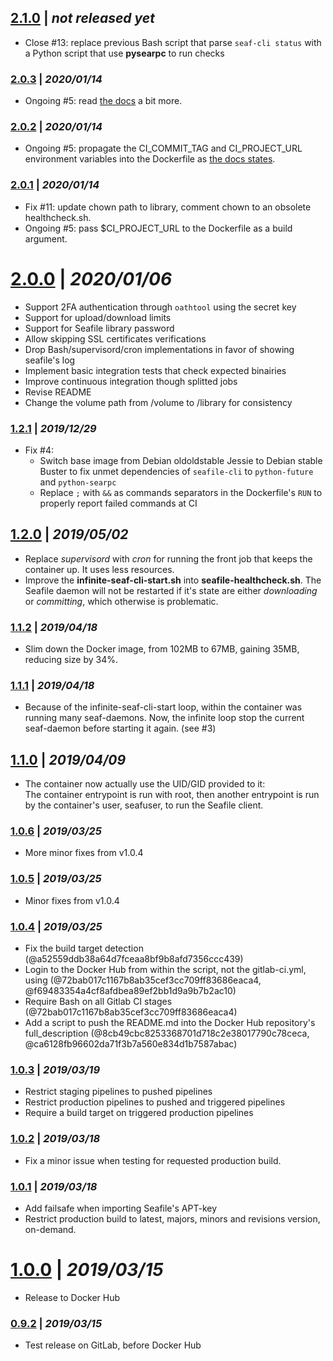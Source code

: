 ## __[2.1.0](https://gitlab.com/flwgns-docker/seafile-client/-/tags/2.1.0)__ | _not released yet_
- Close #13: replace previous Bash script that parse `seaf-cli status` with a Python script that use __pysearpc__ to run checks

### __[2.0.3](https://gitlab.com/flwgns-docker/seafile-client/-/tags/2.0.2)__ | _2020/01/14_
- Ongoing #5:  read [the docs](https://docs.docker.com/engine/reference/commandline/build/#set-build-time-variables---build-arg) a bit more.
### __[2.0.2](https://gitlab.com/flwgns-docker/seafile-client/-/tags/2.0.2)__ | _2020/01/14_
- Ongoing #5: propagate the CI_COMMIT_TAG and CI_PROJECT_URL environment variables into the Dockerfile as [the docs states](https://docs.docker.com/engine/reference/commandline/build/#set-build-time-variables---build-arg).
### __[2.0.1](https://gitlab.com/flwgns-docker/seafile-client/-/tags/2.0.1)__ | _2020/01/14_
- Fix #11: update chown path to library, comment chown to an obsolete healthcheck.sh.
- Ongoing #5: pass $CI_PROJECT_URL to the Dockerfile as a build argument. 
# __[2.0.0](https://gitlab.com/flwgns-docker/seafile-client/-/tags/2.0.0)__ | _2020/01/06_
- Support 2FA authentication through `oathtool` using the secret key
- Support for upload/download limits
- Support for Seafile library password
- Allow skipping SSL certificates verifications
- Drop Bash/supervisord/cron implementations in favor of showing seafile's log
- Implement basic integration tests that check expected binairies
- Improve continuous integration though splitted jobs
- Revise README
- Change the volume path from /volume to /library for consistency

### __[1.2.1](https://gitlab.com/flwgns-docker/seafile-client/-/tags/1.2.1)__ | _2019/12/29_
- Fix #4:
  - Switch base image from Debian oldoldstable Jessie to Debian stable Buster to fix unmet dependencies of `seafile-cli` to `python-future` and `python-searpc`
  - Replace `;` with `&&` as commands separators in the Dockerfile's `RUN` to properly report failed commands at CI
## __[1.2.0](https://gitlab.com/flwgns-docker/seafile-client/-/tags/1.2.0)__ | _2019/05/02_
- Replace _supervisord_ with _cron_ for running the front job that keeps the container up. It uses less resources.
- Improve the __infinite-seaf-cli-start.sh__ into __seafile-healthcheck.sh__. The Seafile daemon will not be restarted if it's state are either _downloading_ or _committing_, which otherwise is problematic.

### __[1.1.2](https://gitlab.com/flwgns-docker/seafile-client/-/tags/1.1.2)__ | _2019/04/18_
- Slim down the Docker image, from 102MB to 67MB, gaining 35MB, reducing size by 34%.
### __[1.1.1](https://gitlab.com/flwgns-docker/seafile-client/-/tags/1.1.1)__ | _2019/04/18_
- Because of the infinite-seaf-cli-start loop, within the container was running many seaf-daemons. Now, the infinite loop stop the current seaf-daemon before starting it again. (see #3)
## __[1.1.0](https://gitlab.com/flwgns-docker/seafile-client/-/tags/1.1.0)__ | _2019/04/09_
- The container now actually use the UID/GID provided to it:  
The container entrypoint is run with root, then another entrypoint is run by the container's user, seafuser, to run the Seafile client.

### __[1.0.6](https://gitlab.com/flwgns-docker/seafile-client/-/tags/1.0.6)__ | _2019/03/25_
- More minor fixes from v1.0.4
### __[1.0.5](https://gitlab.com/flwgns-docker/seafile-client/-/tags/1.0.5)__ | _2019/03/25_
- Minor fixes from v1.0.4
### __[1.0.4](https://gitlab.com/flwgns-docker/seafile-client/-/tags/1.0.4)__ | _2019/03/25_
- Fix the build target detection (@a52559ddb38a64d7fceaa8bf9b8afd7356ccc439)
- Login to the Docker Hub from within the script, not the gitlab-ci.yml, using (@72bab017c1167b8ab35cef3cc709ff83686eaca4, @f69483354a4cf8afdbea89ef2bb1d9a9b7b2ac10)
- Require Bash on all Gitlab CI stages (@72bab017c1167b8ab35cef3cc709ff83686eaca4)
- Add a script to push the README.md into the Docker Hub repository's full_description (@8cb49cbc8253368701d718c2e38017790c78ceca, @ca6128fb96602da71f3b7a560e834d1b7587abac)
### __[1.0.3](https://gitlab.com/flwgns-docker/seafile-client/-/tags/1.0.3)__ | _2019/03/19_
- Restrict staging pipelines to pushed pipelines
- Restrict production pipelines to pushed and triggered pipelines
- Require a build target on triggered production pipelines
### __[1.0.2](https://gitlab.com/flwgns-docker/seafile-client/-/tags/1.0.2)__ | _2019/03/18_
- Fix a minor issue when testing for requested production build.
### __[1.0.1](https://gitlab.com/flwgns-docker/seafile-client/-/tags/1.0.1)__ | _2019/03/18_
- Add failsafe when importing Seafile's APT-key
- Restrict production build to latest, majors, minors and revisions version, on-demand.
# __[1.0.0](https://gitlab.com/flwgns-docker/seafile-client/-/tags/1.0.0)__ | _2019/03/15_
- Release to Docker Hub

### __[0.9.2](https://gitlab.com/flwgns-docker/seafile-client/-/tags/0.9.2)__ | _2019/03/15_
- Test release on GitLab, before Docker Hub

